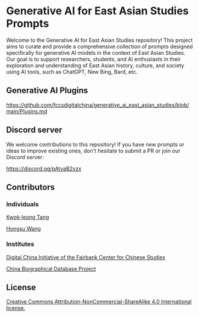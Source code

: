 # Generative AI for East Asian Studies Prompts

Welcome to the Generative AI for East Asian Studies repository! This project aims to curate and provide a comprehensive collection of prompts designed specifically for generative AI models in the context of East Asian Studies. Our goal is to support researchers, students, and AI enthusiasts in their exploration and understanding of East Asian history, culture, and society using AI tools, such as ChatGPT, New Bing, Bard, etc.

## Generative AI Plugins

https://github.com/fccsdigitalchina/generative_ai_east_asian_studies/blob/main/Plugins.md

## Discord server

We welcome contributions to this repository! If you have new prompts or ideas to improve existing ones, don't hesitate to submit a PR or join our Discord server:

https://discord.gg/pAtyaB2yzx


## Contributors

### Individuals

[Kwok-leong Tang](https://github.com/kltng)

[Hongsu Wang](https://github.com/sudoghut)

### Institutes

[Digital China Initiative of the Fairbank Center for Chinese Studies](https://fairbank.fas.harvard.edu/research/research-initiatives/digital-china/)

[China Biographical Database Project](https://projects.iq.harvard.edu/cbdb/home)

## License

[Creative Commons Attribution-NonCommercial-ShareAlike 4.0 International license.](https://creativecommons.org/licenses/by-nc-sa/4.0/)
